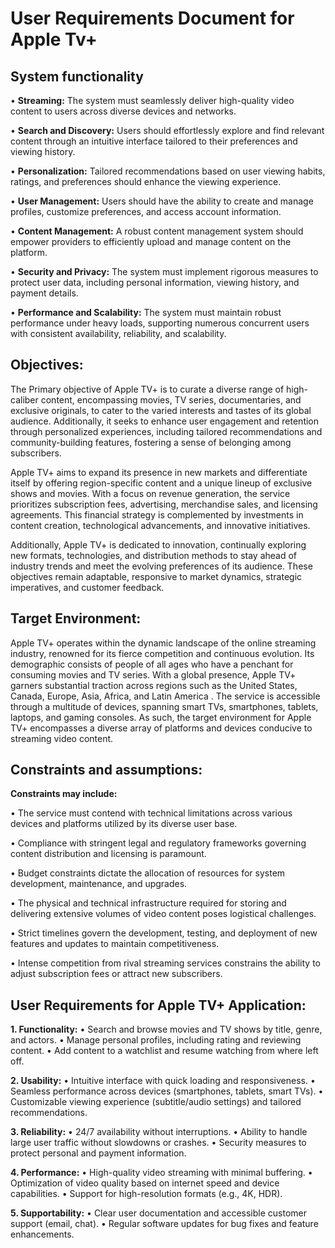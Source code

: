 # User Requirements Document for Apple Tv+
 
## System functionality
 
•	**Streaming:** The system must seamlessly deliver high-quality video content to users across diverse devices and networks.
 
•	**Search and Discovery:** Users should effortlessly explore and find relevant content through an intuitive interface tailored to their preferences and viewing history.
 
•	**Personalization:** Tailored recommendations based on user viewing habits, ratings, and preferences should enhance the viewing experience.
 
•	**User Management:** Users should have the ability to create and manage profiles, customize preferences, and access account information.
 
•	**Content Management:** A robust content management system should empower providers to efficiently upload and manage content on the platform.
 
•	**Security and Privacy:** The system must implement rigorous measures to protect user data, including personal information, viewing history, and payment details.
 
•	**Performance and Scalability:** The system must maintain robust performance under heavy loads, supporting numerous concurrent users with consistent availability, reliability, and scalability.
 
 
## Objectives:
 
The Primary objective of Apple TV+ is to curate a diverse range of high-caliber content, encompassing movies, TV series, documentaries, and exclusive originals, to cater to the varied interests and tastes of its global audience. Additionally, it seeks to enhance user engagement and retention through personalized experiences, including tailored recommendations and community-building features, fostering a sense of belonging among subscribers.
 
Apple TV+ aims to expand its presence in new markets and differentiate itself by offering region-specific content and a unique lineup of exclusive shows and movies. With a focus on revenue generation, the service prioritizes subscription fees, advertising, merchandise sales, and licensing agreements. This financial strategy is complemented by investments in content creation, technological advancements, and innovative initiatives.
 
Additionally, Apple TV+ is dedicated to innovation, continually exploring new formats, technologies, and distribution methods to stay ahead of industry trends and meet the evolving preferences of its audience. These objectives remain adaptable, responsive to market dynamics, strategic imperatives, and customer feedback.
 
 
## Target Environment:
 
Apple TV+ operates within the dynamic landscape of the online streaming industry, renowned for its fierce competition and continuous evolution. Its demographic consists of people of all ages who have a penchant for consuming movies and TV series. With a global presence, Apple TV+ garners substantial traction across regions such as the United States, Canada, Europe, Asia, Africa, and Latin America . The service is accessible through a multitude of devices, spanning smart TVs, smartphones, tablets, laptops, and gaming consoles. As such, the target environment for Apple TV+ encompasses a diverse array of platforms and devices conducive to streaming video content.
 
 
## Constraints and assumptions:
 
**Constraints may include:**
 
• The service must contend with technical limitations across various devices and platforms utilized by its diverse user base.
 
• Compliance with stringent legal and regulatory frameworks governing content distribution and licensing is paramount.
 
• Budget constraints dictate the allocation of resources for system development, maintenance, and upgrades.
 
• The physical and technical infrastructure required for storing and delivering extensive volumes of video content poses logistical challenges.
 
• Strict timelines govern the development, testing, and deployment of new features and updates to maintain competitiveness.
 
• Intense competition from rival streaming services constrains the ability to adjust subscription fees or attract new subscribers.
 
 
## User Requirements for Apple TV+ Application:
 
**1. Functionality:**
•	   Search and browse movies and TV shows by title, genre, and actors.
•	   Manage personal profiles, including rating and reviewing content.
•	   Add content to a watchlist and resume watching from where left off.
 
**2. Usability:**
•	   Intuitive interface with quick loading and responsiveness.
•	   Seamless performance across devices (smartphones, tablets, smart TVs).
•	   Customizable viewing experience (subtitle/audio settings) and tailored recommendations.
 
**3. Reliability:**
•	   24/7 availability without interruptions.
•	   Ability to handle large user traffic without slowdowns or crashes.
•	   Security measures to protect personal and payment information.
 
**4. Performance:**
•	   High-quality video streaming with minimal buffering.
•	   Optimization of video quality based on internet speed and device capabilities.
•	   Support for high-resolution formats (e.g., 4K, HDR).
 
**5. Supportability:**
•	   Clear user documentation and accessible customer support (email, chat).
•	   Regular software updates for bug fixes and feature enhancements.
 
 

